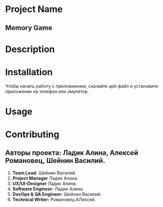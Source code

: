 # Project Name
## **Memory Game**
# Description


# Installation
Чтобы начать работу с приложеинем, скачайте apk-файл и установите приложение на телефон или эмулятор.
# Usage


# Contributing
## Авторы проекта: **Ладик Алина, Алексей Романовец, Шейнин Василий.**

1. **Team Lead:** Шейнин Василий.
2. **Project Manager** Ладик Алина.
3. **UX/UI-Designer** Ладик Алина.
4. **Software Engineer:** Ладик Алина.
5. **DevOps & QA Engineer:** Шейнин Василий.
6. **Technical Writer:** Романовец АЛексей.
